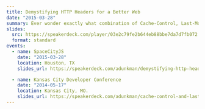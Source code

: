 ```yaml
---
title: Demystifying HTTP Headers for a Better Web
date: "2015-03-28"
summary: Ever wonder exactly what combination of Cache-Control, Last-Modified, Expires, ETag, Vary, and Pragma headers will keep your content cached by browsers just long enough? And what exactly is a HTTP 304 anyway? In this talk, you’ll learn the history behind the available HTTP caching headers, what their values mean, and how browsers and proxies react. You’ll learn the best practices on client cache invalidation, the benefits of sending a Not Modified response, and briefly talk about the changes in HTTP 2.0 (SPDY) around caching — and then you’ll put your new-found header skills to the test!
slides:
  src: https://speakerdeck.com/player/03e2c79fe2b644eb88bbe7da7d7fb072
  format: standard
events:
  - name: SpaceCityJS
    date: "2015-03-28"
    location: Houston, TX
    slides_url: https://speakerdeck.com/adunkman/demystifying-http-headers-for-a-better-web-at-spacecityjs

  - name: Kansas City Developer Conference
    date: "2014-05-17"
    location: Kansas City, MO.
    slides_url: https://speakerdeck.com/adunkman/cache-control-and-last-modified-and-etag-oh-my-at-kansas-city-developer-conference
---
```

